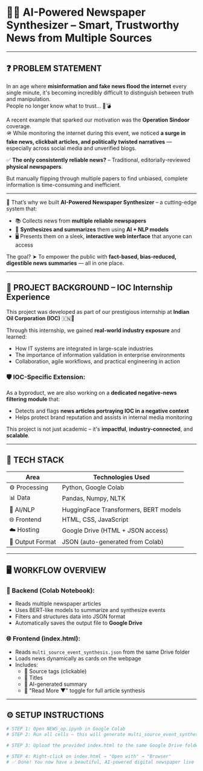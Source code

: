# 📰✨ **AI-Powered Newspaper Synthesizer** – Smart, Trustworthy News from Multiple Sources

---

## ❓ PROBLEM STATEMENT

In an age where **misinformation and fake news flood the internet** every single minute, it's becoming incredibly difficult to distinguish between truth and manipulation.  
People no longer know what to trust... 🧠💣

A recent example that sparked our motivation was the **Operation Sindoor** coverage.  
🪖 While monitoring the internet during this event, we noticed **a surge in fake news, clickbait articles, and politically twisted narratives** — especially across social media and unverified blogs.

✅ **The only consistently reliable news?** – Traditional, editorially-reviewed **physical newspapers**.

But manually flipping through multiple papers to find unbiased, complete information is time-consuming and inefficient.

---

📌 That’s why we built **AI-Powered Newspaper Synthesizer** – a cutting-edge system that:
- 📚 Collects news from **multiple reliable newspapers**
- 🧠 **Synthesizes and summarizes** them using **AI + NLP models**
- 🖥️ Presents them on a sleek, **interactive web interface** that anyone can access

The goal? ➤ To empower the public with **fact-based, bias-reduced, digestible news summaries** — all in one place.

---

## 🏢 PROJECT BACKGROUND – **IOC Internship Experience**

This project was developed as part of our prestigious internship at **Indian Oil Corporation (IOC)** 🇮🇳💼

Through this internship, we gained **real-world industry exposure** and learned:
- How IT systems are integrated in large-scale industries
- The importance of information validation in enterprise environments
- Collaboration, agile workflows, and practical engineering in action

### 🛡️ IOC-Specific Extension:
As a byproduct, we are also working on a **dedicated negative-news filtering module** that:
- Detects and flags **news articles portraying IOC in a negative context**
- Helps protect brand reputation and assists in internal media monitoring

This project is not just academic – it's **impactful**, **industry-connected**, and **scalable**.

---

## 🧠 TECH STACK

| Area | Technologies Used |
|------|-------------------|
| ⚙️ Processing | Python, Google Colab |
| 📊 Data | Pandas, Numpy, NLTK |
| 🤖 AI/NLP | HuggingFace Transformers, BERT models |
| 🌐 Frontend | HTML, CSS, JavaScript |
| ☁️ Hosting | Google Drive (HTML + JSON access) |
| 📁 Output Format | JSON (auto-generated from Colab) |

---

## 🖥️ WORKFLOW OVERVIEW

### 🔁 Backend (Colab Notebook):
- Reads multiple newspaper articles
- Uses BERT-like models to summarize and synthesize events
- Filters and structures data into JSON format
- Automatically saves the output file to **Google Drive**

### 🌐 Frontend (index.html):
- Reads `multi_source_event_synthesis.json` from the same Drive folder
- Loads news dynamically as cards on the webpage
- Includes:
  - 🔗 Source tags (clickable)
  - 📰 Titles
  - 🧾 AI-generated summary
  - 📖 "Read More ▼" toggle for full article synthesis

---

## ⚙️ SETUP INSTRUCTIONS

```bash
# STEP 1: Open NEWS_op.ipynb in Google Colab
# STEP 2: Run all cells – this will generate multi_source_event_synthesis.json in your Google Drive

# STEP 3: Upload the provided index.html to the same Google Drive folder

# STEP 4: Right-click on index.html → "Open with" → "Browser"
# ✅ Done! You now have a beautiful, AI-powered digital newspaper live on your Drive
